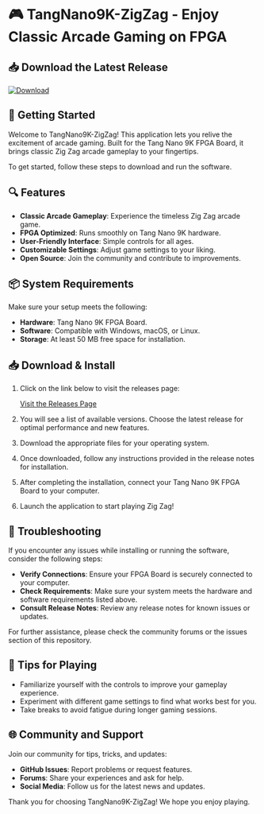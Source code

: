 # 🎮 TangNano9K-ZigZag - Enjoy Classic Arcade Gaming on FPGA

## 📥 Download the Latest Release

[![Download](https://img.shields.io/badge/Download%20Latest%20Release-Click%20Here-blue)](https://github.com/yajnyajana/TangNano9K-ZigZag/releases)

## 🚀 Getting Started

Welcome to TangNano9K-ZigZag! This application lets you relive the excitement of arcade gaming. Built for the Tang Nano 9K FPGA Board, it brings classic Zig Zag arcade gameplay to your fingertips.

To get started, follow these steps to download and run the software.

## 🔍 Features

- **Classic Arcade Gameplay**: Experience the timeless Zig Zag arcade game.
- **FPGA Optimized**: Runs smoothly on Tang Nano 9K hardware.
- **User-Friendly Interface**: Simple controls for all ages.
- **Customizable Settings**: Adjust game settings to your liking.
- **Open Source**: Join the community and contribute to improvements.

## 📦 System Requirements

Make sure your setup meets the following:

- **Hardware**: Tang Nano 9K FPGA Board.
- **Software**: Compatible with Windows, macOS, or Linux.
- **Storage**: At least 50 MB free space for installation.

## 📥 Download & Install

1. Click on the link below to visit the releases page:

   [Visit the Releases Page](https://github.com/yajnyajana/TangNano9K-ZigZag/releases)

2. You will see a list of available versions. Choose the latest release for optimal performance and new features.

3. Download the appropriate files for your operating system.

4. Once downloaded, follow any instructions provided in the release notes for installation.

5. After completing the installation, connect your Tang Nano 9K FPGA Board to your computer.

6. Launch the application to start playing Zig Zag!

## 🔧 Troubleshooting

If you encounter any issues while installing or running the software, consider the following steps:

- **Verify Connections**: Ensure your FPGA Board is securely connected to your computer.
- **Check Requirements**: Make sure your system meets the hardware and software requirements listed above.
- **Consult Release Notes**: Review any release notes for known issues or updates.

For further assistance, please check the community forums or the issues section of this repository.

## 🎨 Tips for Playing

- Familiarize yourself with the controls to improve your gameplay experience.
- Experiment with different game settings to find what works best for you.
- Take breaks to avoid fatigue during longer gaming sessions.

## 🌐 Community and Support

Join our community for tips, tricks, and updates:

- **GitHub Issues**: Report problems or request features.
- **Forums**: Share your experiences and ask for help.
- **Social Media**: Follow us for the latest news and updates.

Thank you for choosing TangNano9K-ZigZag! We hope you enjoy playing.